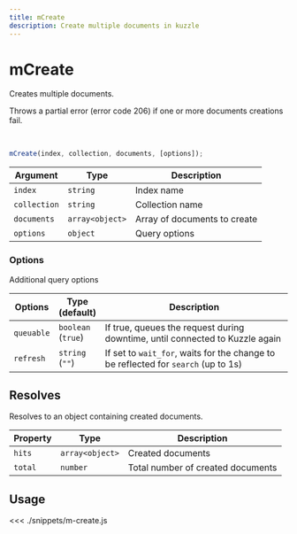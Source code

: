 ```yaml
---
title: mCreate
description: Create multiple documents in kuzzle
---
```


# mCreate

Creates multiple documents.

Throws a partial error (error code 206) if one or more documents creations fail.

<br/>

```javascript
mCreate(index, collection, documents, [options]);
```

| Argument     | Type            | Description                  |
| ------------ | --------------- | ---------------------------- |
| `index`      | `string`        | Index name                   |
| `collection` | `string`        | Collection name              |
| `documents`  | `array<object>` | Array of documents to create |
| `options`    | `object`        | Query options                |

### Options

Additional query options

| Options    | Type<br/>(default)     | Description                                                                        |
| ---------- | ---------------------- | ---------------------------------------------------------------------------------- |
| `queuable` | `boolean`<br/>(`true`) | If true, queues the request during downtime, until connected to Kuzzle again       |
| `refresh`  | `string`<br/>(`""`)    | If set to `wait_for`, waits for the change to be reflected for `search` (up to 1s) |

## Resolves

Resolves to an object containing created documents.

| Property | Type            | Description                       |
| -------- | --------------- | --------------------------------- |
| `hits`   | `array<object>` | Created documents                 |
| `total`  | `number`        | Total number of created documents |

## Usage

<<< ./snippets/m-create.js
